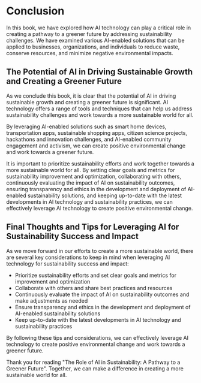 # Conclusion

In this book, we have explored how AI technology can play a critical role in creating a pathway to a greener future by addressing sustainability challenges. We have examined various AI-enabled solutions that can be applied to businesses, organizations, and individuals to reduce waste, conserve resources, and minimize negative environmental impacts.

The Potential of AI in Driving Sustainable Growth and Creating a Greener Future
-------------------------------------------------------------------------------

As we conclude this book, it is clear that the potential of AI in driving sustainable growth and creating a greener future is significant. AI technology offers a range of tools and techniques that can help us address sustainability challenges and work towards a more sustainable world for all.

By leveraging AI-enabled solutions such as smart home devices, transportation apps, sustainable shopping apps, citizen science projects, hackathons and innovation challenges, and AI-enabled community engagement and activism, we can create positive environmental change and work towards a greener future.

It is important to prioritize sustainability efforts and work together towards a more sustainable world for all. By setting clear goals and metrics for sustainability improvement and optimization, collaborating with others, continuously evaluating the impact of AI on sustainability outcomes, ensuring transparency and ethics in the development and deployment of AI-enabled sustainability solutions, and keeping up-to-date with the latest developments in AI technology and sustainability practices, we can effectively leverage AI technology to create positive environmental change.

Final Thoughts and Tips for Leveraging AI for Sustainability Success and Impact
-------------------------------------------------------------------------------

As we move forward in our efforts to create a more sustainable world, there are several key considerations to keep in mind when leveraging AI technology for sustainability success and impact:

* Prioritize sustainability efforts and set clear goals and metrics for improvement and optimization
* Collaborate with others and share best practices and resources
* Continuously evaluate the impact of AI on sustainability outcomes and make adjustments as needed
* Ensure transparency and ethics in the development and deployment of AI-enabled sustainability solutions
* Keep up-to-date with the latest developments in AI technology and sustainability practices

By following these tips and considerations, we can effectively leverage AI technology to create positive environmental change and work towards a greener future.

Thank you for reading "The Role of AI in Sustainability: A Pathway to a Greener Future". Together, we can make a difference in creating a more sustainable world for all.